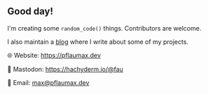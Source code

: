 ## Good day!  
I'm creating some `random_code()` things. Contributors are welcome.

I also maintain a [blog](https://pflaumax.dev/blog/) where I write about some of my projects. 


🌐 Website:  https://pflaumax.dev

🦣 Mastodon: https://hachyderm.io/@fau

📧 Email:  max@pflaumax.dev  

